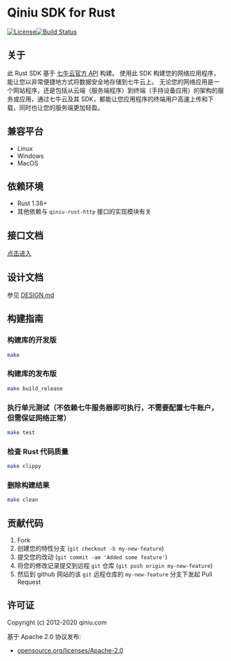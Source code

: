# Qiniu SDK for Rust

[![License](https://img.shields.io/badge/license-Apache%202-blue)](https://github.com/bachue/rust-sdk/blob/master/LICENSE)[![Build Status](https://api.travis-ci.com/bachue/rust-sdk.svg?branch=master)](https://travis-ci.org/bachue/rust-sdk)

## 关于

此 Rust SDK 基于 [七牛云官方 API](http://developer.qiniu.com/) 构建。
使用此 SDK 构建您的网络应用程序，能让您以非常便捷地方式将数据安全地存储到七牛云上。
无论您的网络应用是一个网站程序，还是包括从云端（服务端程序）到终端（手持设备应用）的架构的服务或应用，通过七牛云及其 SDK，都能让您应用程序的终端用户高速上传和下载，同时也让您的服务端更加轻盈。

## 兼容平台

- Linux
- Windows
- MacOS

## 依赖环境

- Rust 1.38+
- 其他依赖与 `qiniu-rust-http` 接口的实现模块有关

## 接口文档

[点击进入](https://bachue.github.io/rust-sdk/doc/qiniu_ng/)

## 设计文档

参见 [DESIGN.md](DESIGN.md)

## 构建指南

### 构建库的开发版

```bash
make
```

### 构建库的发布版

```bash
make build_release
```

### 执行单元测试（不依赖七牛服务器即可执行，不需要配置七牛账户，但需保证网络正常）

```bash
make test
```

### 检查 Rust 代码质量

```bash
make clippy
```

### 删除构建结果

```bash
make clean
```

## 贡献代码

1. Fork
2. 创建您的特性分支 (`git checkout -b my-new-feature`)
3. 提交您的改动 (`git commit -am 'Added some feature'`)
4. 将您的修改记录提交到远程 `git` 仓库 (`git push origin my-new-feature`)
5. 然后到 github 网站的该 `git` 远程仓库的 `my-new-feature` 分支下发起 Pull Request

## 许可证

Copyright (c) 2012-2020 qiniu.com

基于 Apache 2.0 协议发布:

* [opensource.org/licenses/Apache-2.0](https://opensource.org/licenses/Apache-2.0)
